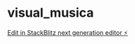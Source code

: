 # visual_musica

[Edit in StackBlitz next generation editor ⚡️](https://stackblitz.com/~/github.com/Astujoh/visual_musica)